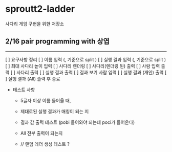 # sproutt2-ladder
사다리 게임 구현을 위한 저장소


## 2/16 pair programming with 상엽
---

[ ] 요구사항 정리
    [ ] 이름 입력 (, 기준으로 split )
    [ ] 실행 결과 입력 (, 기준으로 split )
    [ ] 최대 사다리 높이 입력
    [ ] 사다리 렌더링
    [ ] 사다리(렌더링 된) 출력
        [ ] 사람 입력 출력
        [ ] 사다리 출력
        [ ] 실행 결과 출력
    [ ] 결과 보기 사람 입력
    [ ] 실행 결과 (개인) 출력
    [ ] 실행 결과 (All) 출력 후 종료

- 테스트 사항

    - 5글자 이상 이름 들어올 때,
    - 제대로된 실행 결과가 매칭이 되는 지
    - 결과 값 출력 테스트 (pobi 들어와야 되는데 poci가 들어온다)
    - All 전부 출력이 되는지

    - // 랜덤 레더 생성 테스트 ? 